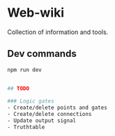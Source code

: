 # Web-wiki

Collection of information and tools.

## Dev commands

```bash
npm run dev


## TODO
 
### Logic gates
- Create/delete points and gates
- Create/delete connections
- Update output signal
- Truthtable

